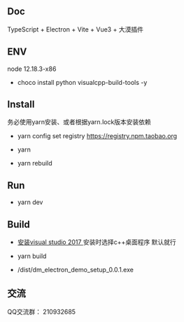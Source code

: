 ## Doc

TypeScript + Electron + Vite + Vue3 + 大漠插件

## ENV

node 12.18.3-x86

- choco install python visualcpp-build-tools -y

## Install

务必使用yarn安装、或者根据yarn.lock版本安装依赖

- yarn config set registry https://registry.npm.taobao.org

- yarn

- yarn rebuild

## Run

- yarn dev

## Build
- [安装visual studio 2017 ](https://my.visualstudio.com/Downloads?q=visual%20studio%202017%20version%2015.9) 安装时选择c++桌面程序  默认就行
- yarn build

- /dist/dm_electron_demo_setup_0.0.1.exe

## 交流

QQ交流群： 210932685